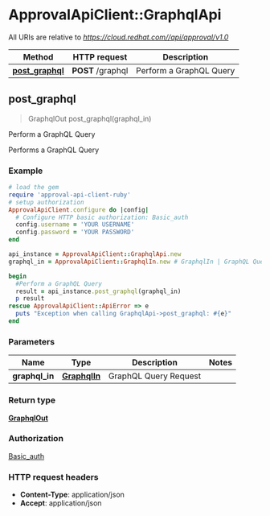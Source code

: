 # ApprovalApiClient::GraphqlApi

All URIs are relative to *https://cloud.redhat.com//api/approval/v1.0*

Method | HTTP request | Description
------------- | ------------- | -------------
[**post_graphql**](GraphqlApi.md#post_graphql) | **POST** /graphql | Perform a GraphQL Query



## post_graphql

> GraphqlOut post_graphql(graphql_in)

Perform a GraphQL Query

Performs a GraphQL Query

### Example

```ruby
# load the gem
require 'approval-api-client-ruby'
# setup authorization
ApprovalApiClient.configure do |config|
  # Configure HTTP basic authorization: Basic_auth
  config.username = 'YOUR USERNAME'
  config.password = 'YOUR PASSWORD'
end

api_instance = ApprovalApiClient::GraphqlApi.new
graphql_in = ApprovalApiClient::GraphqlIn.new # GraphqlIn | GraphQL Query Request

begin
  #Perform a GraphQL Query
  result = api_instance.post_graphql(graphql_in)
  p result
rescue ApprovalApiClient::ApiError => e
  puts "Exception when calling GraphqlApi->post_graphql: #{e}"
end
```

### Parameters


Name | Type | Description  | Notes
------------- | ------------- | ------------- | -------------
 **graphql_in** | [**GraphqlIn**](GraphqlIn.md)| GraphQL Query Request | 

### Return type

[**GraphqlOut**](GraphqlOut.md)

### Authorization

[Basic_auth](../README.md#Basic_auth)

### HTTP request headers

- **Content-Type**: application/json
- **Accept**: application/json

